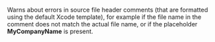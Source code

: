Warns about errors in source file header comments (that are formatted using the default Xcode template), for example if the file name in the comment does not match the actual file name, or if the placeholder __MyCompanyName__ is present.
